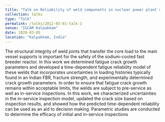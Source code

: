 ```yaml
---
title: "Talk on Reliability of weld components in nuclear power plant core support structure"
collection: talks
type: "Talk"
permalink: /talks/2012-03-01-talk-1
venue: "IGCAR Kalpakkam"
date: 2020-03-05
location: "Kalpakkam, India"
---
```


The structural integrity of weld joints that transfer the core load to the main vessel supports is important for the safety of the sodium-cooled fast breeder reactor.  In this work we determined fatigue crack growth parameters and developed a time-dependent fatigue reliability model of these welds that incorporates uncertainties in loading histories typically found in an Indian FBR, fracture strength, and experimentally determined crack growth parameters. In order to ensure that fatigue crack growth remains within acceptable limits, the welds are subject to pre-service as well as in-service inspections.  In this work, we characterized uncertainties in the in-service inspection model, updated the crack size based on inspection results,  and showed how the predicted time-dependent reliability can be used as an  aid to decision  making.  Parametric  studies  are  conducted  to  determine  the  efficacy  of  initial and in-service inspections
